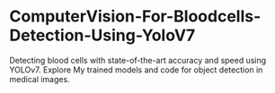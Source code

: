 # ComputerVision-For-Bloodcells-Detection-Using-YoloV7
Detecting blood cells with state-of-the-art accuracy and speed using YOLOv7. Explore My trained models and code for object detection in medical images.
